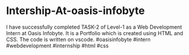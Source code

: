 # Intership-At-oasis-infobyte
I have successfully completed TASK-2 of Level-1 as a Web Development Intern at Oasis Infobyte. It is a Portfolio which is created using HTML and CSS. The code is written on vscode.  #oasisinfobyte #intern #webdevelopment #internship #html #css
